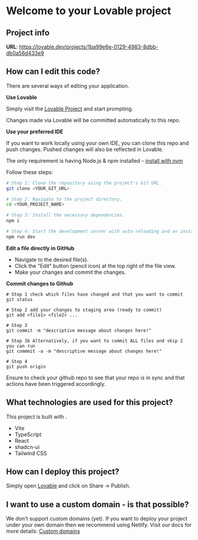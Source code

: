 # Welcome to your Lovable project

## Project info

**URL**: https://lovable.dev/projects/1ba99e6e-0129-4983-8dbb-db0a56d433e9

## How can I edit this code?

There are several ways of editing your application.

**Use Lovable**

Simply visit the [Lovable Project](https://lovable.dev/projects/1ba99e6e-0129-4983-8dbb-db0a56d433e9) and start prompting.

Changes made via Lovable will be committed automatically to this repo.

**Use your preferred IDE**

If you want to work locally using your own IDE, you can clone this repo and push changes. Pushed changes will also be reflected in Lovable.

The only requirement is having Node.js & npm installed - [install with nvm](https://github.com/nvm-sh/nvm#installing-and-updating)

Follow these steps:

```sh
# Step 1: Clone the repository using the project's Git URL.
git clone <YOUR_GIT_URL>

# Step 2: Navigate to the project directory.
cd <YOUR_PROJECT_NAME>

# Step 3: Install the necessary dependencies.
npm i

# Step 4: Start the development server with auto-reloading and an instant preview.
npm run dev
```

**Edit a file directly in GitHub**

- Navigate to the desired file(s).
- Click the "Edit" button (pencil icon) at the top right of the file view.
- Make your changes and commit the changes.

**Commit changes to Github**

```shell
# Step 1 check which files have changed and that you want to commit
git status 

# Step 2 add your changes to staging area (ready to commit)
git add <file1> <file2> ...

# Step 3
git commit -m "descriptive message about changes here!"

# Step 3b Alternatively, if you want to commit ALL files and skip 2 you can run
git commmit -a -m "descriptive message about changes here!"

# Step 4
git push origin
```

Ensure to check your github repo to see that your repo is in sync and that actions have been triggered accordingly.

## What technologies are used for this project?

This project is built with .

- Vite
- TypeScript
- React
- shadcn-ui
- Tailwind CSS

## How can I deploy this project?

Simply open [Lovable](https://lovable.dev/projects/1ba99e6e-0129-4983-8dbb-db0a56d433e9) and click on Share -> Publish.

## I want to use a custom domain - is that possible?

We don't support custom domains (yet). If you want to deploy your project under your own domain then we recommend using Netlify. Visit our docs for more details: [Custom domains](https://docs.lovable.dev/tips-tricks/custom-domain/)
